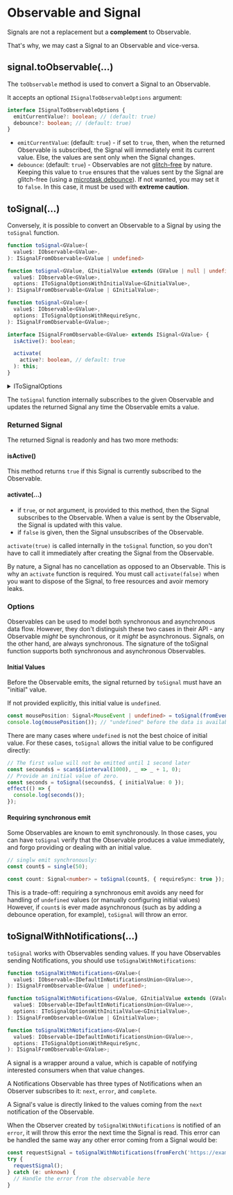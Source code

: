 # Observable and Signal

Signals are not a replacement but a **complement** to Observable.

That's why, we may cast a Signal to an Observable and vice-versa.

## signal.toObservable(...)

The `toObservable` method is used to convert a Signal to an Observable.

It accepts an optional `ISignalToObservableOptions` argument:

```ts
interface ISignalToObservableOptions {
  emitCurrentValue?: boolean; // (default: true)
  debounce?: boolean; // (default: true)
}
```

- `emitCurrentValue`: (default: `true`) - if set to `true`, then, when the returned Observable is subscribed, the Signal will immediately emit its current value.
  Else, the values are sent only when the Signal changes.
- `debounce`: (default: `true`) - Observables are not [glitch-free](https://en.wikipedia.org/wiki/Reactive_programming#Glitches) by nature.
  Keeping this value to `true` ensures that the values sent by the Signal are glitch-free (using a [microtask debounce](/docs/reference/debounce-microtask-observable-pipe/)).
  If not wanted, you may set it to `false`. In this case, it must be used with **extreme caution**.


## toSignal(...)

Conversely, it is possible to convert an Observable to a Signal by using the `toSignal` function.

```ts
function toSignal<GValue>(
  value$: IObservable<GValue>,
): ISignalFromObservable<GValue | undefined>

function toSignal<GValue, GInitialValue extends (GValue | null | undefined)>(
  value$: IObservable<GValue>,
  options: IToSignalOptionsWithInitialValue<GInitialValue>,
): ISignalFromObservable<GValue | GInitialValue>;

function toSignal<GValue>(
  value$: IObservable<GValue>,
  options: IToSignalOptionsWithRequireSync,
): ISignalFromObservable<GValue>;
```

```ts
interface ISignalFromObservable<GValue> extends ISignal<GValue> {
  isActive(): boolean;

  activate(
    active?: boolean, // default: true
  ): this;
}
```

<details>
  <summary>IToSignalOptions</summary>

```ts
interface IToSignalOptionsWithInitialValue<GInitialValue> {
  initialValue: GInitialValue;
  requireSync?: false;
}

interface IToSignalOptionsWithRequireSync {
  requireSync: true;
}
```
</details>


The `toSignal` function internally subscribes to the given Observable and updates the returned Signal any time the Observable emits a value.

### Returned Signal

The returned Signal is readonly and has two more methods:

#### isActive()

This method returns `true` if this Signal is currently subscribed to the Observable.

#### activate(...)

- if `true`, or not argument, is provided to this method, then the Signal subscribes to the Observable.
When a value is sent by the Observable, the Signal is updated with this value.
- if `false` is given, then the Signal unsubscribes of the Observable.

`activate(true)` is called internally in the `toSignal` function, so you don't have to call it immediately after creating the Signal from the Observable.

By nature, a Signal has no cancellation as opposed to an Observable. This is why an `activate` function is required.
You must call `activate(false)` when you want to dispose of the Signal, to free resources and avoir memory leaks.

### Options

Observables can be used to model both synchronous and asynchronous data flow.
However, they don't distinguish these two cases in their API - any Observable *might* be synchronous, or it *might* be asynchronous.
Signals, on the other hand, are always synchronous.
The signature of the toSignal function supports both synchronous and asynchronous Observables.

#### Initial Values

Before the Observable emits, the signal returned by `toSignal` must have an "initial" value.

If not provided explicitly, this initial value is `undefined`.

```ts
const mousePosition: Signal<MouseEvent | undefined> = toSignal(fromEventTarget(window, mousemove));
console.log(mousePosition()); // "undefined" before the data is available
```


There are many cases where `undefined` is not the best choice of initial value.
For these cases, `toSignal` allows the initial value to be configured directly:

```ts
// The first value will not be emitted until 1 second later
const secounds$ = scan$$(interval(1000), _ => _ + 1, 0);
// Provide an initial value of zero.
const seconds = toSignal(secounds$, { initialValue: 0 });
effect(() => {
  console.log(seconds());
});
```

#### Requiring synchronous emit

Some Observables are known to emit synchronously.
In those cases, you can have `toSignal` verify that the Observable produces a value immediately, and forgo providing or dealing with an initial value.

```ts
// singlw emit synchronously:
const count$ = single(50);

const count: Signal<number> = toSignal(count$, { requireSync: true });
```

This is a trade-off: requiring a synchronous emit avoids any need for handling of `undefined` values (or manually configuring initial values)
However, if `count$` is ever made asynchronous (such as by adding a debounce operation, for example), `toSignal` will throw an error.

## toSignalWithNotifications(...)

`toSignal` works with Observables sending values. If you have Observables sending Notifications, you should use `toSignalWithNotifications`:

```ts
function toSignalWithNotifications<GValue>(
  value$: IObservable<IDefaultInNotificationsUnion<GValue>>,
): ISignalFromObservable<GValue | undefined>;

function toSignalWithNotifications<GValue, GInitialValue extends (GValue | null | undefined)>(
  value$: IObservable<IDefaultInNotificationsUnion<GValue>>,
  options: IToSignalOptionsWithInitialValue<GInitialValue>,
): ISignalFromObservable<GValue | GInitialValue>;

function toSignalWithNotifications<GValue>(
  value$: IObservable<IDefaultInNotificationsUnion<GValue>>,
  options: IToSignalOptionsWithRequireSync,
): ISignalFromObservable<GValue>;
```

A signal is a wrapper around a value, which is capable of notifying interested consumers when that value changes.

A Notifications Observable has three types of Notifications when an Observer subscribes to it: `next`, `error`, and `complete`.

A Signal's value is directly linked to the values coming from the `next` notification of the Observable.

When the Observer created by `toSignalWithNotifications` is notified of an `error`,
it will throw this error the next time the Signal is read.
This error can be handled the same way any other error coming from a Signal would be:

```ts
const requestSignal = toSignalWithNotifications(fromFerch('https://example.com'));
try {
  requestSignal();
} catch (e: unknown) {
  // Handle the error from the observable here
}
```

















